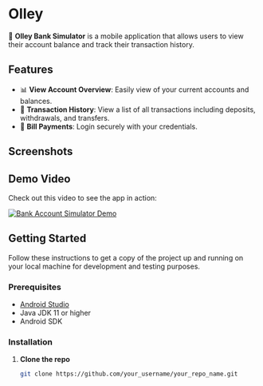 # Olley 

🚀 **Olley Bank Simulator** is a mobile application that allows users to view their account balance and track their transaction history. 

## Features

- 📊 **View Account Overview**: Easily view of your current accounts and balances.
- 📜 **Transaction History**: View a list of all transactions including deposits, withdrawals, and transfers.
- 📨 **Bill Payments**: Login securely with your credentials.

## Screenshots

<!-- Add screenshots of your app here -->
<!-- ![Screenshot1](url_to_screenshot1) -->
<!-- ![Screenshot2](url_to_screenshot2) -->

## Demo Video

Check out this video to see the app in action:

[![Bank Account Simulator Demo](http://img.youtube.com/vi/VIDEO_ID_HERE/0.jpg)](http://www.youtube.com/watch?v=VIDEO_ID_HERE)

## Getting Started

Follow these instructions to get a copy of the project up and running on your local machine for development and testing purposes.

### Prerequisites

- [Android Studio](https://developer.android.com/studio)
- Java JDK 11 or higher
- Android SDK

### Installation

1. **Clone the repo**

   ```sh
   git clone https://github.com/your_username/your_repo_name.git
